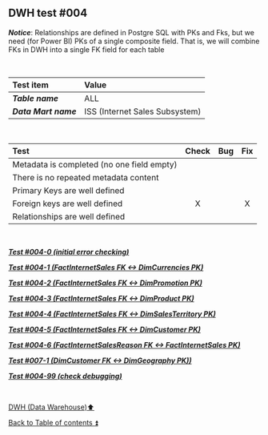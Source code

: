 ## DWH test  #004   

**_Notice_**: Relationships are defined in Postgre SQL with PKs and Fks, but we need (for Power BI) PKs of a single composite field. That is, we will combine FKs in DWH into a single FK field for each table  

<p><br></p>

| Test item             | Value                          |
| :-------------------- | :----------------------------- |
| **_Table name_**      | ALL                            |
| **_Data Mart name_**  | ISS (Internet Sales Subsystem) |

<p><br></p>

| Test                                                                                  | Check | Bug                               | Fix |
| :------------------------------------------------------------------------------------ | :---: | :-------------------------------- | :-: |
| Metadata is completed (no one field empty)                                            |       |                                   |     |
| There is no repeated metadata content                                                 |       |                                   |     |
| Primary Keys are well defined                                                         |       |                                   |     |
| Foreign keys are well defined                                                         | X     |                                   | X   |
| Relationships are well defined                                                        |       |                                   |     |

<p><br></p>

**_[Test #004-0 (initial error checking)](t004_0.md)_**  

**_[Test #004-1 (FactInternetSales FK <-> DimCurrencies PK)](t004_1.md)_**  

**_[Test #004-2 (FactInternetSales FK <-> DimPromotion PK)](t004_2.md)_**  

**_[Test #004-3 (FactInternetSales FK <-> DimProduct PK)](t004_3.md)_**  

**_[Test #004-4 (FactInternetSales FK <-> DimSalesTerritory PK)](t004_4.md)_**  

**_[Test #004-5 (FactInternetSales FK <-> DimCustomer PK)](t004_5.md)_**  

**_[Test #004-6 (FactInternetSalesReason FK <-> FactInternetSales PK)](t004_6.md)_**  

**_[Test #007-1 (DimCustomer FK <-> DimGeography PK))](t004_7.md)_**  




**_[Test #004-99 (check debugging)](t004_99.md)_**  

<p><br></p>

[DWH (Data Warehouse):arrow_up:](../dwh.md)  

[Back to Table of contents :arrow_double_up:](../../README.md)  